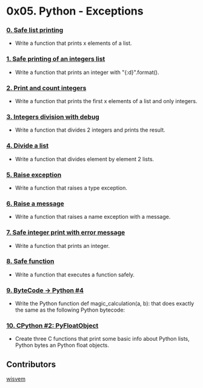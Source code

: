 # 0x05. Python - Exceptions

### [0. Safe list printing](./0-safe_print_list.py)
- Write a function that prints x elements of a list.
### [1. Safe printing of an integers list](./1-safe_print_integer.py)
- Write a function that prints an integer with "{:d}".format().
### [2. Print and count integers](./2-safe_print_list_integers.py)
- Write a function that prints the first x elements of a list and only integers.
### [3. Integers division with debug](./3-safe_print_division.py)
- Write a function that divides 2 integers and prints the result.
### [4. Divide a list](./4-list_division.py)
- Write a function that divides element by element 2 lists.
### [5. Raise exception](./5-raise_exception.py)
- Write a function that raises a type exception.
### [6. Raise a message](./6-raise_exception_msg.py)
- Write a function that raises a name exception with a message.
### [7. Safe integer print with error message](./100-safe_print_integer_err.py)
- Write a function that prints an integer.
### [8. Safe function](./101-safe_function.py)
- Write a function that executes a function safely.  
### [9. ByteCode -> Python #4](./102-magic_calculation.py)
- Write the Python function def magic_calculation(a, b): that does exactly the same as the following Python bytecode:
### [10. CPython #2: PyFloatObject](./103-python.c)
- Create three C functions that print some basic info about Python lists, Python bytes an Python float objects.

## Contributors
[wisvem](https://github.com/wisvem)
